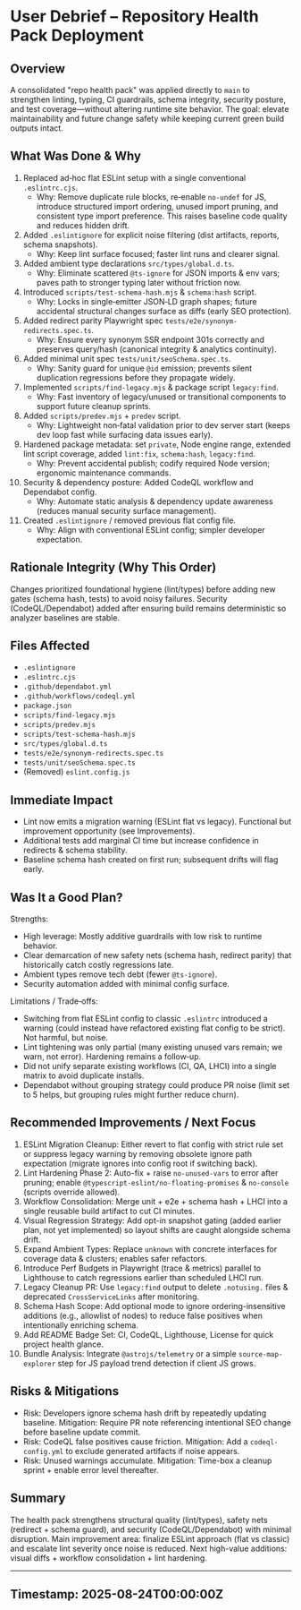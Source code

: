 # User Debrief – Repository Health Pack Deployment

## Overview
A consolidated "repo health pack" was applied directly to `main` to strengthen linting, typing, CI guardrails, schema integrity, security posture, and test coverage—without altering runtime site behavior. The goal: elevate maintainability and future change safety while keeping current green build outputs intact.

## What Was Done & Why
1. Replaced ad‑hoc flat ESLint setup with a single conventional `.eslintrc.cjs`.
   - Why: Remove duplicate rule blocks, re‑enable `no-undef` for JS, introduce structured import ordering, unused import pruning, and consistent type import preference. This raises baseline code quality and reduces hidden drift.
2. Added `.eslintignore` for explicit noise filtering (dist artifacts, reports, schema snapshots).
   - Why: Keep lint surface focused; faster lint runs and clearer signal.
3. Added ambient type declarations `src/types/global.d.ts`.
   - Why: Eliminate scattered `@ts-ignore` for JSON imports & env vars; paves path to stronger typing later without friction now.
4. Introduced `scripts/test-schema-hash.mjs` & `schema:hash` script.
   - Why: Locks in single‑emitter JSON‑LD graph shapes; future accidental structural changes surface as diffs (early SEO protection).
5. Added redirect parity Playwright spec `tests/e2e/synonym-redirects.spec.ts`.
   - Why: Ensure every synonym SSR endpoint 301s correctly and preserves query/hash (canonical integrity & analytics continuity).
6. Added minimal unit spec `tests/unit/seoSchema.spec.ts`.
   - Why: Sanity guard for unique `@id` emission; prevents silent duplication regressions before they propagate widely.
7. Implemented `scripts/find-legacy.mjs` & package script `legacy:find`.
   - Why: Fast inventory of legacy/unused or transitional components to support future cleanup sprints.
8. Added `scripts/predev.mjs` + `predev` script.
   - Why: Lightweight non‑fatal validation prior to dev server start (keeps dev loop fast while surfacing data issues early).
9. Hardened package metadata: set `private`, Node engine range, extended lint script coverage, added `lint:fix`, `schema:hash`, `legacy:find`.
   - Why: Prevent accidental publish; codify required Node version; ergonomic maintenance commands.
10. Security & dependency posture: Added CodeQL workflow and Dependabot config.
    - Why: Automate static analysis & dependency update awareness (reduces manual security surface management).
11. Created `.eslintignore` / removed previous flat config file.
    - Why: Align with conventional ESLint config; simpler developer expectation.

## Rationale Integrity (Why This Order)
Changes prioritized foundational hygiene (lint/types) before adding new gates (schema hash, tests) to avoid noisy failures. Security (CodeQL/Dependabot) added after ensuring build remains deterministic so analyzer baselines are stable.

## Files Affected
- `.eslintignore`
- `.eslintrc.cjs`
- `.github/dependabot.yml`
- `.github/workflows/codeql.yml`
- `package.json`
- `scripts/find-legacy.mjs`
- `scripts/predev.mjs`
- `scripts/test-schema-hash.mjs`
- `src/types/global.d.ts`
- `tests/e2e/synonym-redirects.spec.ts`
- `tests/unit/seoSchema.spec.ts`
- (Removed) `eslint.config.js`

## Immediate Impact
- Lint now emits a migration warning (ESLint flat vs legacy). Functional but improvement opportunity (see Improvements).
- Additional tests add marginal CI time but increase confidence in redirects & schema stability.
- Baseline schema hash created on first run; subsequent drifts will flag early.

## Was It a Good Plan?
Strengths:
- High leverage: Mostly additive guardrails with low risk to runtime behavior.
- Clear demarcation of new safety nets (schema hash, redirect parity) that historically catch costly regressions late.
- Ambient types remove tech debt (fewer `@ts-ignore`).
- Security automation added with minimal config surface.

Limitations / Trade‑offs:
- Switching from flat ESLint config to classic `.eslintrc` introduced a warning (could instead have refactored existing flat config to be strict). Not harmful, but noise.
- Lint tightening was only partial (many existing unused vars remain; we warn, not error). Hardening remains a follow‑up.
- Did not unify separate existing workflows (CI, QA, LHCI) into a single matrix to avoid duplicate installs.
- Dependabot without grouping strategy could produce PR noise (limit set to 5 helps, but grouping rules might further reduce churn).

## Recommended Improvements / Next Focus
1. ESLint Migration Cleanup: Either revert to flat config with strict rule set or suppress legacy warning by removing obsolete ignore path expectation (migrate ignores into config root if switching back).
2. Lint Hardening Phase 2: Auto-fix + raise `no-unused-vars` to error after pruning; enable `@typescript-eslint/no-floating-promises` & `no-console` (scripts override allowed).
3. Workflow Consolidation: Merge unit + e2e + schema hash + LHCI into a single reusable build artifact to cut CI minutes.
4. Visual Regression Strategy: Add opt-in snapshot gating (added earlier plan, not yet implemented) so layout shifts are caught alongside schema drift.
5. Expand Ambient Types: Replace `unknown` with concrete interfaces for coverage data & clusters; enables safer refactors.
6. Introduce Perf Budgets in Playwright (trace & metrics) parallel to Lighthouse to catch regressions earlier than scheduled LHCI run.
7. Legacy Cleanup PR: Use `legacy:find` output to delete `.notusing.` files & deprecated `CrossServiceLinks` after monitoring.
8. Schema Hash Scope: Add optional mode to ignore ordering-insensitive additions (e.g., allowlist of nodes) to reduce false positives when intentionally enriching schema.
9. Add README Badge Set: CI, CodeQL, Lighthouse, License for quick project health glance.
10. Bundle Analysis: Integrate `@astrojs/telemetry` or a simple `source-map-explorer` step for JS payload trend detection if client JS grows.

## Risks & Mitigations
- Risk: Developers ignore schema hash drift by repeatedly updating baseline. Mitigation: Require PR note referencing intentional SEO change before baseline update commit.
- Risk: CodeQL false positives cause friction. Mitigation: Add a `codeql-config.yml` to exclude generated artifacts if noise appears.
- Risk: Unused warnings accumulate. Mitigation: Time-box a cleanup sprint + enable error level thereafter.

## Summary
The health pack strengthens structural quality (lint/types), safety nets (redirect + schema guard), and security (CodeQL/Dependabot) with minimal disruption. Main improvement area: finalize ESLint approach (flat vs classic) and escalate lint severity once noise is reduced. Next high-value additions: visual diffs + workflow consolidation + lint hardening.

---
Timestamp: 2025-08-24T00:00:00Z
---
